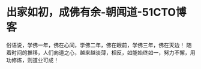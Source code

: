 # 出家如初，成佛有余-朝闻道-51CTO博客
俗语说，学佛一年，佛在心间，学佛二年，佛在眼前，学佛三年，佛在天边！
随着时间的推移，人们向道之心，越来越淡薄，相反，如能始终如一，努力不懈，用功修炼，则道业可成！
